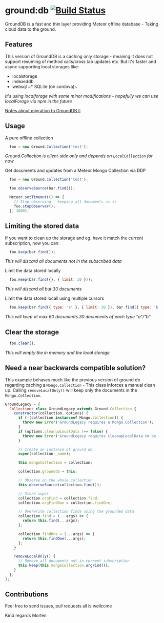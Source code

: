 ground:db [![Build Status](https://travis-ci.org/GroundMeteor/db.png?branch=grounddb-caching-2016)](https://travis-ci.org/GroundMeteor/db)
==========

GroundDB is a fast and thin layer providing Meteor offline database - Taking cloud data to the ground.

## Features
This version of GroundDB is a caching only storage - meaning it does not support resuming of method calls/cross tab updates etc. But it's faster and async supporting local storages like:
* localstorage
* indexeddb
* websql
~* SQLite (on cordova)~

*It's using localforage with some minor modifications - hopefully we can use localForage via npm in the future*

[Notes about migration to GroundDB II](https://github.com/GroundMeteor/db/issues/153#issuecomment-206125703)

## Usage

A pure offline collection
```js
  foo = new Ground.Collection('test');
```
*Ground.Collection is client-side only and depends on `LocalCollection` for now*


Get documents and updates from a Meteor Mongo Collection via DDP
```js
  foo = new Ground.Collection('test');

  foo.observeSource(bar.find());

  Meteor.setTimeout(() => {
    // Stop observing - keeping all documents as is
    foo.stopObserver();
  }, 1000);
```

## Limiting the stored data

If you want to clean up the storage and eg. have it match the current subscription, now you can:
```js
  foo.keep(bar.find());
```
*This will discard all documents not in the subscribed data*


Limit the data stored locally
```js
  foo.keep(bar.find({}, { limit: 30 }));
```
*This will discard all but 30 documents*


Limit the data stored locall using multiple cursors
```js
  foo.keep(bar.find({ type: 'a' }, { limit: 30 }), bar.find({ type: 'b' }, { limit: 30 }));
```
*This will keep at max 60 documents 30 documents of each type "a"/"b"*


## Clear the storage
```js
  foo.clear();
```
*This will empty the in memory and the local storage*


## Need a near backwards compatible solution?

This example behaves much like the previous version of ground db regarding caching a `Mongo.Collection` - This class inforces a manual clean up. Calling `removeLocalOnly()` will keep only the documents in the `Mongo.Collection`.

```js
GroundLegacy = {
  Collection: class GroundLegacy extends Ground.Collection {
    constructor(collection, options) {
      if (!(collection instanceof Mongo.Collection)) {
        throw new Error('GroundLegacy requires a Mongo.Collection');
      }
      if (options.cleanupLocalData !== false) {
        throw new Error('GroundLegacy requires cleanupLocalData to be false');
      }

      // Create an instance of ground db
      super(collection._name);

      this.mongoCollection = collection;

      collection.grounddb = this;

      // Observe on the whole collection
      this.observeSource(collection.find());

      // Store super
      collection.orgFind = collection.find;
      collection.orgFindOne = collection.findOne;

      // Overwrite collection finds using the grounded data
      collection.find = (...args) => {
        return this.find(...args);
      };

      collection.findOne = (...args) => {
        return this.findOne(...args);
      };
    }

    removeLocalOnly() {
      // Remove all documents not in current subscription
      this.keep(this.mongoCollection.orgFind());
    }
  },
};
```

## Contributions
Feel free to send issues, pull requests all is wellcome

Kind regards Morten

